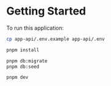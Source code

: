 # Getting Started

To run this application:

```sh
cp app-api/.env.example app-api/.env

pnpm install

pnpm db:migrate
pnpm db:seed

pnpm dev
```
